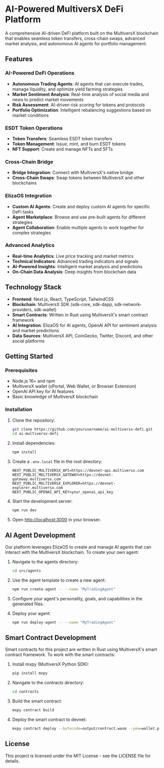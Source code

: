 # AI-Powered MultiversX DeFi Platform

A comprehensive AI-driven DeFi platform built on the MultiversX blockchain that enables seamless token transfers, cross-chain swaps, advanced market analysis, and autonomous AI agents for portfolio management.

## Features

### AI-Powered DeFi Operations
- **Autonomous Trading Agents**: AI agents that can execute trades, manage liquidity, and optimize yield farming strategies
- **Market Sentiment Analysis**: Real-time analysis of social media and news to predict market movements
- **Risk Assessment**: AI-driven risk scoring for tokens and protocols
- **Portfolio Optimization**: Intelligent rebalancing suggestions based on market conditions

### ESDT Token Operations
- **Token Transfers**: Seamless ESDT token transfers
- **Token Management**: Issue, mint, and burn ESDT tokens
- **NFT Support**: Create and manage NFTs and SFTs

### Cross-Chain Bridge
- **Bridge Integration**: Connect with MultiversX's native bridge
- **Cross-Chain Swaps**: Swap tokens between MultiversX and other blockchains

### ElizaOS Integration
- **Custom AI Agents**: Create and deploy custom AI agents for specific DeFi tasks
- **Agent Marketplace**: Browse and use pre-built agents for different strategies
- **Agent Collaboration**: Enable multiple agents to work together for complex strategies

### Advanced Analytics
- **Real-time Analytics**: Live price tracking and market metrics
- **Technical Indicators**: Advanced trading indicators and signals
- **AI-Powered Insights**: Intelligent market analysis and predictions
- **On-Chain Data Analysis**: Deep insights from blockchain data

## Technology Stack

- **Frontend**: Next.js, React, TypeScript, TailwindCSS
- **Blockchain**: MultiversX SDK (sdk-core, sdk-dapp, sdk-network-providers, sdk-wallet)
- **Smart Contracts**: Written in Rust using MultiversX's smart contract framework
- **AI Integration**: ElizaOS for AI agents, OpenAI API for sentiment analysis and market predictions
- **Data Sources**: MultiversX API, CoinGecko, Twitter, Discord, and other social platforms

## Getting Started

### Prerequisites

- Node.js 16+ and npm
- MultiversX wallet (xPortal, Web Wallet, or Browser Extension)
- OpenAI API key for AI features
- Basic knowledge of MultiversX blockchain

### Installation

1. Clone the repository:
   ```bash
   git clone https://github.com/yourusername/ai-multiversx-defi.git
   cd ai-multiversx-defi
   ```

2. Install dependencies:
   ```bash
   npm install
   ```

3. Create a `.env.local` file in the root directory:
   ```
   NEXT_PUBLIC_MULTIVERSX_API=https://devnet-api.multiversx.com
   NEXT_PUBLIC_MULTIVERSX_GATEWAY=https://devnet-gateway.multiversx.com
   NEXT_PUBLIC_MULTIVERSX_EXPLORER=https://devnet-explorer.multiversx.com
   NEXT_PUBLIC_OPENAI_API_KEY=your_openai_api_key
   ```

4. Start the development server:
   ```bash
   npm run dev
   ```

5. Open [http://localhost:3000](http://localhost:3000) in your browser.

## AI Agent Development

Our platform leverages ElizaOS to create and manage AI agents that can interact with the MultiversX blockchain. To create your own agent:

1. Navigate to the agents directory:
   ```bash
   cd src/agents
   ```

2. Use the agent template to create a new agent:
   ```bash
   npm run create-agent -- --name "MyTradingAgent"
   ```

3. Configure your agent's personality, goals, and capabilities in the generated files.

4. Deploy your agent:
   ```bash
   npm run deploy-agent -- --name "MyTradingAgent"
   ```

## Smart Contract Development

Smart contracts for this project are written in Rust using MultiversX's smart contract framework. To work with the smart contracts:

1. Install mxpy (MultiversX Python SDK):
   ```bash
   pip install mxpy
   ```

2. Navigate to the contracts directory:
   ```bash
   cd contracts
   ```

3. Build the smart contract:
   ```bash
   mxpy contract build
   ```

4. Deploy the smart contract to devnet:
   ```bash
   mxpy contract deploy --bytecode=output/contract.wasm --pem=wallet.pem --gas-limit=60000000 --proxy=https://devnet-gateway.multiversx.com --chain=D --recall-nonce --send
   ```

## License

This project is licensed under the MIT License - see the LICENSE file for details. 